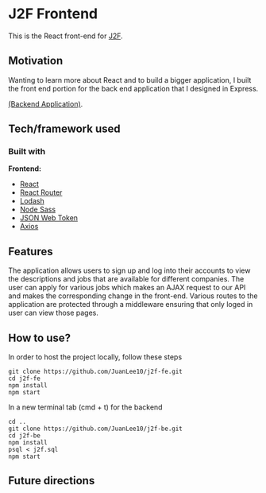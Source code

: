 # J2F Frontend

This is the React front-end for [J2F](yummy-ink.surge.sh).

## Motivation
<!-- A short description of the motivation behind the creation and maintenance of the project. This should explain **why** the project exists. -->

Wanting to learn more about React and to build a bigger application, I built 
the front end portion for the back end application that I designed in Express.

[(Backend Application)](https://github.com/JuanLee10/j2f-be). 

<!-- ## Build status
Build status of continus integration i.e. travis, appveyor etc. Ex. - 

[![Build Status](https://travis-ci.org/akashnimare/foco.svg?branch=master)](https://travis-ci.org/akashnimare/foco)
[![Windows Build Status](https://ci.appveyor.com/api/projects/status/github/akashnimare/foco?branch=master&svg=true)](https://ci.appveyor.com/project/akashnimare/foco/branch/master)

## Code style
If you're using any code style like xo, standard etc. That will help others while contributing to your project. Ex. -

[![js-standard-style](https://img.shields.io/badge/code%20style-standard-brightgreen.svg?style=flat)](https://github.com/feross/standard)
 
## Screenshots
Include logo/demo screenshot etc. -->

## Tech/framework used

### Built with
<b>Frontend:</b>
- [React](https://reactjs.org/)
- [React Router](https://reactrouter.com/web/guides/quick-start)
- [Lodash](https://lodash.com/)
- [Node Sass](https://github.com/sass/node-sass)
- [JSON Web Token](https://github.com/auth0/node-jsonwebtoken)
- [Axios](https://github.com/axios/axios)

## Features
The application allows users to sign up and log into their accounts to 
view the descriptions and jobs that are available for different companies. 
The user can apply for various jobs which makes an AJAX request to our 
API and makes the corresponding change in the front-end. Various routes 
to the application are protected through a middleware ensuring that only 
loged in user can view those pages. 

## How to use?
In order to host the project locally, follow these steps

    git clone https://github.com/JuanLee10/j2f-fe.git
    cd j2f-fe
    npm install
    npm start
    
In a new terminal tab (cmd + t) for the backend
    
    cd ..
    git clone https://github.com/JuanLee10/j2f-be.git
    cd j2f-be
    npm install
    psql < j2f.sql
    npm start



## Future directions


<!-- 

## Code Example
Show what the library does as concisely as possible, developers should be able to figure out **how** your project solves their problem by looking at the code example. Make sure the API you are showing off is obvious, and that your code is short and concise.

## Installation
Provide step by step series of examples and explanations about how to get a development env running.

## API Reference

Depending on the size of the project, if it is small and simple enough the reference docs can be added to the README. For medium size to larger projects it is important to at least provide a link to where the API reference docs live.

## Tests
Describe and show how to run the tests with code examples.

## Contribute

Let people know how they can contribute into your project. A [contributing guideline](https://github.com/zulip/zulip-electron/blob/master/CONTRIBUTING.md) will be a big plus.

## Credits
Give proper credits. This could be a link to any repo which inspired you to build this project, any blogposts or links to people who contrbuted in this project. 

#### Anything else that seems useful

## License
A short snippet describing the license (MIT, Apache etc)

MIT © [Yourname]() -->